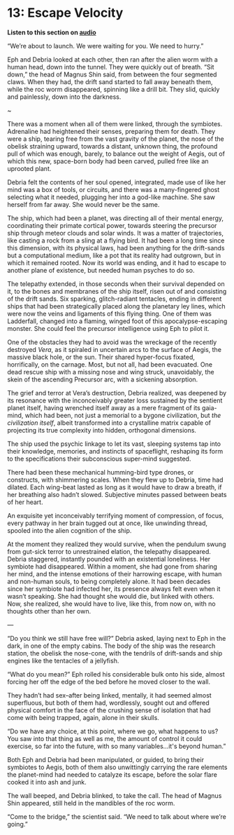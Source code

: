 # 13: Escape Velocity

**Listen to this section on [audio](../audio/13.md)**

“We’re about to launch. We were waiting for you. We need to hurry.”

Eph and Debria looked at each other, then ran after the alien worm with a human head, down into the tunnel. They were quickly out of breath. “Sit down,” the head of Magnus Shin said, from between the four segmented claws. When they had, the drift sand started to fall away beneath them, while the roc worm disappeared, spinning like a drill bit. They slid, quickly and painlessly, down into the darkness.

~

There was a moment when all of them were linked, through the symbiotes. Adrenaline had heightened their senses, preparing them for death. They were a ship, tearing free from the vast gravity of the planet, the nose of the obelisk straining upward, towards a distant, unknown thing, the profound pull of which was enough, barely, to balance out the weight of Aegis, out of which this new, space-born body had been carved, pulled free like an uprooted plant.

Debria felt the contents of her soul opened, integrated, made use of like her mind was a box of tools, or circuits, and there was a many-fingered ghost selecting what it needed, plugging her into a god-like machine. She saw herself from far away. She would never be the same.
 
The ship, which had been a planet, was directing all of their mental energy, coordinating their primate cortical power, towards steering the precursor ship through meteor clouds and solar winds. It was a matter of trajectories, like casting a rock from a sling at a flying bird. It had been a long time since this dimension, with its physical laws, had been anything for the drift-sands but a computational medium, like a pot that its reality had outgrown, but in which it remained rooted. Now its world was ending, and it had to escape to another plane of existence, but needed human psyches to do so.

The telepathy extended, in those seconds when their survival depended on it, to the bones and membranes of the ship itself, risen out of and consisting of the drift sands. Six sparking, glitch-radiant tentacles, ending in different ships that had been strategically placed along the planetary ley lines, which were now the veins and ligaments of this flying thing. One of them was Ladderfall, changed into a flaming, winged foot of this apocalypse-escaping monster. She could feel the precursor intelligence using Eph to pilot it.

One of the obstacles they had to avoid was the wreckage of the recently destroyed *Vera*, as it spiraled in uncertain arcs to the surface of Aegis, the massive black hole, or the sun. Their shared hyper-focus fixated, horrifically, on the carnage. Most, but not all, had been evacuated. One dead rescue ship with a missing nose and wing struck, unavoidably, the skein of the ascending Precursor arc, with a sickening absorption.

The grief and terror at Vera’s destruction, Debria realized, was deepened by its resonance with the inconceivably greater loss sustained by the sentient planet itself, having wrenched itself away as a mere fragment of its gaia-mind, which had been, not just a memorial to a bygone civilization, but *the civilization itself*, albeit transformed into a crystalline matrix capable of projecting its true complexity into hidden, orthogonal dimensions.

The ship used the psychic linkage to let its vast, sleeping systems tap into their knowledge, memories, and instincts of spaceflight, reshaping its form to the specifications their subconscious super-mind   suggested. 

There had been these mechanical humming-bird type drones, or constructs, with shimmering scales. When they flew up to Debria, time had dilated. Each wing-beat lasted as long as it would have to draw a breath, if her breathing also hadn’t slowed. Subjective minutes passed between beats of her heart.

An exquisite yet inconceivably terrifying moment of compression, of focus, every pathway in her brain tugged out at once, like unwinding thread, spooled into the alien cognition of the ship.

At the moment they realized they would survive, when the pendulum swung from gut-sick terror to unrestrained elation, the telepathy disappeared. Debria staggered, instantly pounded with an existential loneliness. Her symbiote had disappeared. Within a moment, she had gone from sharing her mind, and the intense emotions of their harrowing escape, with human and non-human souls, to being completely alone. It had been decades since her symbiote had infected her, its presence always felt even when it wasn’t speaking. She had thought she would die, but linked with others. Now, she realized, she would have to live, like this, from now on, with no thoughts other than her own.

—

“Do you think we still have free will?” Debria asked, laying next to Eph in the dark, in one of the empty cabins. The body of the ship was the research station, the obelisk the nose-cone, with the tendrils of drift-sands and ship engines like the tentacles of a jellyfish.

“What do you mean?” Eph rolled his considerable bulk onto his side, almost forcing her off the edge of the bed before he moved closer to the wall.

They hadn’t had sex–after being linked, mentally, it had seemed almost superfluous, but both of them had, wordlessly,  sought out and offered physical comfort in the face of the crushing sense of isolation that had come with being trapped, again, alone in their skulls.

“Do we have any choice, at this point, where we go, what happens to us? You saw into that thing as well as me, the amount of control it could exercise, so far into the future, with so many variables…it's beyond human.”

Both Eph and Debria had been manipulated, or guided, to bring their symbiotes to Aegis, both of them also unwittingly carrying the rare elements the planet-mind had needed to catalyze its escape, before the solar flare cooked it into ash and junk.

The wall beeped, and Debria blinked, to take the call. The head of Magnus Shin appeared, still held in the mandibles of the roc worm.

“Come to the bridge,” the scientist said. “We need to talk about where we’re going.”

